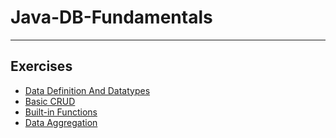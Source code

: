 # Java-DB-Fundamentals

---

## Exercises
- <a href="https://github.com/rusalinastaneva/Java-DB-Fundamentals/tree/master/Database%20Basics/01.%20Data%20Definition%20And%20Datatypes"> Data Definition And Datatypes </a> 
- <a href="https://github.com/rusalinastaneva/Java-DB-Fundamentals/tree/master/Database%20Basics/02.%20Basic%20CRUD"> Basic CRUD </a> 
- <a href="https://github.com/rusalinastaneva/Java-DB-Fundamentals/tree/master/Database%20Basics/03.%20Built-in%20Functions"> Built-in Functions </a> 
- <a href="https://github.com/rusalinastaneva/Java-DB-Fundamentals/tree/master/Database%20Basics/04.%20Data%20Aggregation"> Data Aggregation </a> 